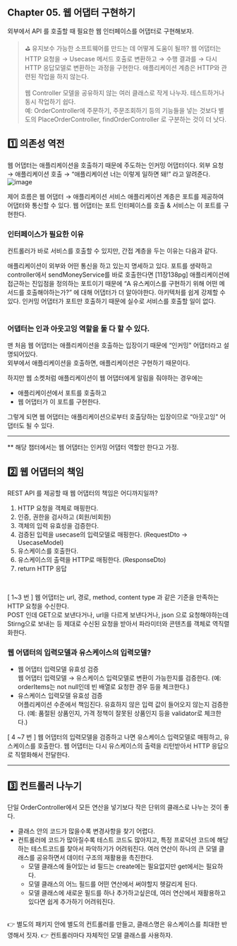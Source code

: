 ## Chapter 05. 웹 어댑터 구현하기

외부에서 API 를 호출할 때 필요한 웹 인터페이스를 어댑터로 구현해보자.

 > ⛳️ 유지보수 가능한 소프트웨어를 만드는 데 어떻게 도움이 될까?
웹 어댑터는 HTTP 요청을 → Usecase 메서드 호출로 변환하고 → 수행 결과를 → 다시 HTTP 응답모델로 변환하는 과정을 구현한다.
애플리케이션 계층은 HTTP와 관련된 작업을 하지 않는다. <br> <br> 웹 Controller 모델을 공유하지 않는 여러 클래스로 작게 나누자. 테스트하거나 동시 작업하기 쉽다. <br>
예: OrderController에 주문하기, 주문조회하기 등의 기능들을 넣는 것보다 별도의 PlaceOrderController, findOrderController 로 구분하는 것이 더 낫다.


## 1️⃣ 의존성 역전
웹 어댑터는 애플리케이션을 호출하기 때문에 주도하는 인커밍 어댑터이다.
외부 요청 → 애플리케이션 호출 → “애플리케이션 너는 이렇게 일하면 돼!” 라고 알려준다.
![image](https://user-images.githubusercontent.com/35520314/168938275-85400121-1eee-455d-b94e-cb4491f8567d.png)


제어 흐름은 웹 어댑터 →  애플리케이션 서비스
애플리케이션 계층은 포트를 제공하여 어댑터와 통신할 수 있다.
웹 어댑터는 포트 인터페이스를 호출 & 서비스는 이 포트를 구현한다.



### 인터페이스가 필요한 이유
컨트롤러가 바로 서비스를 호출할 수 있지만, 간접 계층을 두는 이유는 다음과 같다.

애플리케이션이 외부와 어떤 통신을 하고 있는지 명세하고 있다.
포트를 생략하고 controller에서 sendMoneyService를 바로 호출한다면 [11장138pg]
애플리케이션에 접근하는 진입점을 정의하는 포트이기 때문에
“A 유스케이스를 구현하기 위해 어떤 메서드를 호출해야하는가?” 에 대해 어댑터가 더 알아야한다.
아키텍처를 쉽게 강제할 수 있다.
인커밍 어댑터가 포트만 호출하기 때문에 실수로 서비스를 호출할 일이 없다.
<br>
<br>

### 어댑터는 인과 아웃고잉 역할을 둘 다 할 수 있다.
맨 처음 웹 어댑터는 애플리케이션을 호출하는 입장이기 때문에 “인커밍" 어댑터라고 설명되어있다. <br>
외부에서 애플리케이션을 호출하면, 애플리케이션은 구현하기 때문이다.

하지만 웹 소켓처럼 애플리케이션이 웹 어댑터에게 알림을 줘야하는 경우에는
- 애플리케이션에서 포트를 호출하고
- 웹 어댑터가 이 포트를 구현한다.

그렇게 되면 웹 어댑터는 애플리케이션으로부터 호출당하는 입장이므로 “아웃고잉" 어댑터도 될 수 있다.

---
** 해당 챕터에서는 웹 어댑터는 인커밍 어댑터 역할만 한다고 가정.

## 2️⃣ 웹 어댑터의 책임
REST API 를 제공할 때 웹 어댑터의 책임은 어디까지일까?

1. HTTP 요청을 객체로 매핑한다.
2. 인증, 권한을 검사하고 (회원/비회원)
3. 객체의 입력 유효성을 검증한다.
4. 검증된 입력을 usecase의 입력모델로 매핑한다. (RequestDto → UsecaseModel)
5. 유스케이스를 호출한다.
6. 유스케이스의 출력을 HTTP로 매핑한다. (ResponseDto)
7. return HTTP 응답

<br>

[ 1~3 번 ]
웹 어댑터는 url, 경로, method, content type 과 같은 기준을 만족하는 HTTP 요청을 수신한다. <br>
POST 인데 GET으로 보낸다거나, url을 다르게 보낸다거나, json 으로 요청해야하는데 Stirng으로 보내는 등 제대로 수신된 요청을 받아서 파라미터와 콘텐츠를 객체로 역직렬화한다.


### 웹 어댑터의 입력모델과 유스케이스의 입력모델?
- 웹 어댑터 입력모델 유효성 검증 <br>
웹 어댑터 입력모델 → 유스케이스 입력모델로 변환이 가능한지를 검증한다. (예: orderItems는 not null인데 빈 배열로 요청한 경우 등을 체크한다.)
- 유스케이스 입력모델 유효성 검증 <br>
어플리케이션 수준에서 책임진다.
유효하지 않은 입력 값이 들어오지 않는지 검증한다. (예: 품절된 상품인지, 가격 정책이 잘못된 상품인지 등을 validator로 체크한다.)

[ 4 ~7 번 ]
웹 어댑터의 입력모델을 검증하고 나면 유스케이스 입력모델로 매핑하고, 유스케이스를 호출한다.
웹 어댑터는 다시 유스케이스의 출력을 리턴받아서 HTTP 응답으로 직렬화해서 전달한다.

---

## 3️⃣ 컨트롤러 나누기
단일 OrderController에서 모든 연산을 넣기보다 작은 단위의 클래스로 나누는 것이 좋다.

- 클래스 안의 코드가 많을수록 변경사항을 찾기 어렵다. 
- 컨트롤러에 코드가 많아질수록 테스트 코드도 많아지고, 특정 프로덕션 코드에 해당하는 테스트코드를 찾아서 파악하기가 어려워진다.
여러 연산이 하나의 큰 모델 클래스를 공유하면서 데이터 구조의 재활용을 촉진한다.
  - 모델 클래스에 들어있는 id 필드는 create에는 필요없지만 get에서는 필요하다.
  - 모델 클래스의 어느 필드를 어떤 연산에서 써야할지 헷갈리게 된다.
  - 모델 클래스에 새로운 필드를 하나 추가하고싶은데, 여러 연산에서 재활용하고 있다면 쉽게 추가하기 어려워진다.

<br>
👉 별도의 패키지 안에 별도의 컨트롤러를 만들고, 클래스명은 유스케이스를 최대한 반영해서 짓자.
👉 컨트롤러마다 자체적인 모델 클래스를 사용하자. 

